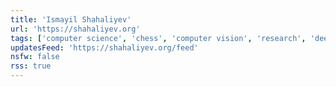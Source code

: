 ```yaml
---
title: 'Ismayil Shahaliyev'
url: 'https://shahaliyev.org'
tags: ['computer science', 'chess', 'computer vision', 'research', 'deep learning', 'academia']
updatesFeed: 'https://shahaliyev.org/feed'
nsfw: false
rss: true
---
```

